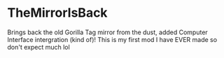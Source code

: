 # TheMirrorIsBack
Brings back the old Gorilla Tag mirror from the dust, added Computer Interface intergration (kind of)!
This is my first mod I have EVER made so don't expect much lol
